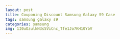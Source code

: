 ```yaml
---
layout: post
title: Couponing Discount Samsung Galaxy S9 Case
tags: samsung galaxy s9
categories: samsung
img: 1I0uOzulkN3s5ViCnc_Tfe1Jo7KH10YbV
---
```

